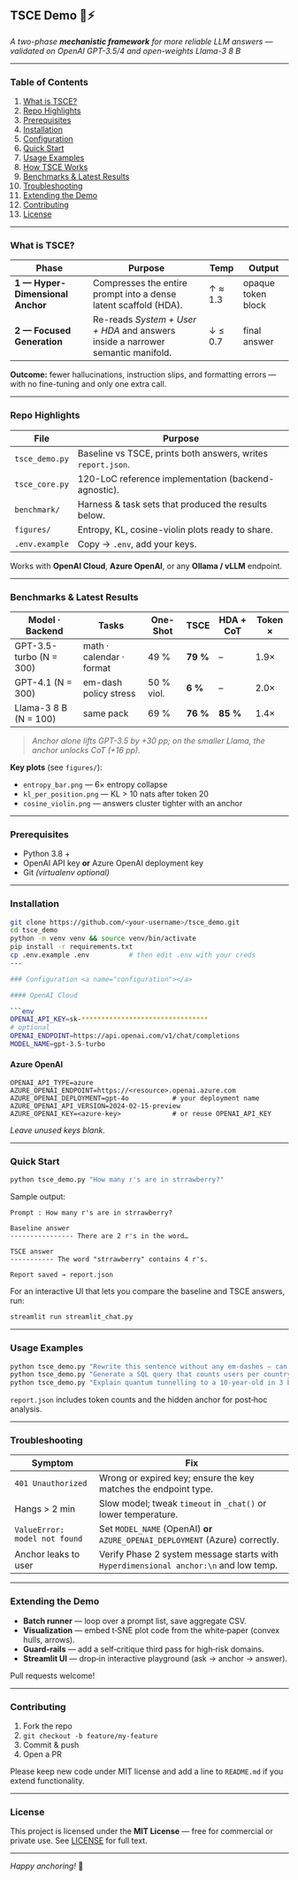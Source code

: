 ## TSCE Demo 🧠⚡
*A two-phase **mechanistic framework** for more reliable LLM answers — validated on OpenAI GPT-3.5/4 and open-weights Llama-3 8 B*

---

### Table of Contents
1. [What is TSCE?](#what-is-tsce)
2. [Repo Highlights](#repo-highlights)
3. [Prerequisites](#prerequisites)
4. [Installation](#installation)
5. [Configuration](#configuration)
6. [Quick Start](#quick-start)
7. [Usage Examples](#usage-examples)
8. [How TSCE Works](#how-tsce-works)
9. [Benchmarks & Latest Results](#benchmarks--latest-results)
10. [Troubleshooting](#troubleshooting)
11. [Extending the Demo](#extending-the-demo)
12. [Contributing](#contributing)
13. [License](#license)

---

### What is TSCE? <a name="what-is-tsce"></a>

| Phase | Purpose | Temp | Output |
|-------|---------|------|--------|
| **1 — Hyper-Dimensional Anchor** | Compresses the entire prompt into a dense latent scaffold (HDA). | ↑ ≈ 1.3 | opaque token block |
| **2 — Focused Generation** | Re-reads *System + User + HDA* and answers inside a narrower semantic manifold. | ↓ ≤ 0.7 | final answer |

**Outcome:** fewer hallucinations, instruction slips, and formatting errors — with no fine-tuning and only one extra call.

---

### Repo Highlights <a name="repo-highlights"></a>

| File | Purpose |
|------|---------|
| `tsce_demo.py` | Baseline vs TSCE, prints both answers, writes `report.json`. |
| `tsce_core.py` | 120-LoC reference implementation (backend-agnostic). |
| `benchmark/` | Harness & task sets that produced the results below. |
| `figures/` | Entropy, KL, cosine-violin plots ready to share. |
| `.env.example` | Copy → `.env`, add your keys. |

Works with **OpenAI Cloud**, **Azure OpenAI**, or any **Ollama / vLLM** endpoint.

---

### Benchmarks & Latest Results <a name="benchmarks--latest-results"></a>

| Model · Backend | Tasks | One-Shot | **TSCE** | **HDA + CoT** | Token × |
|-----------------|-------|----------|----------|---------------|---------|
| GPT-3.5-turbo (N = 300) | math · calendar · format | 49 % | **79 %** | – | 1.9× |
| GPT-4.1 (N = 300) | em-dash policy stress | 50 % viol. | **6 %** | – | 2.0× |
| Llama-3 8 B (N = 100) | same pack | 69 % | **76 %** | **85 %** | 1.4× |

> *Anchor alone lifts GPT-3.5 by +30 pp; on the smaller Llama, the anchor unlocks CoT (+16 pp).*

**Key plots** (see `figures/`):  
* `entropy_bar.png` — 6× entropy collapse  
* `kl_per_position.png` — KL > 10 nats after token 20  
* `cosine_violin.png` — answers cluster tighter with an anchor

---

### Prerequisites <a name="prerequisites"></a>

* Python 3.8 +
* OpenAI API key **or** Azure OpenAI deployment key
* Git *(virtualenv optional)*

---

### Installation <a name="installation"></a>

```bash
git clone https://github.com/<your-username>/tsce_demo.git
cd tsce_demo
python -m venv venv && source venv/bin/activate
pip install -r requirements.txt
cp .env.example .env          # then edit .env with your creds
---

### Configuration <a name="configuration"></a>

#### OpenAI Cloud

```env
OPENAI_API_KEY=sk-********************************
# optional
OPENAI_ENDPOINT=https://api.openai.com/v1/chat/completions
MODEL_NAME=gpt-3.5-turbo
```

#### Azure OpenAI

```env
OPENAI_API_TYPE=azure
AZURE_OPENAI_ENDPOINT=https://<resource>.openai.azure.com
AZURE_OPENAI_DEPLOYMENT=gpt-4o           # your deployment name
AZURE_OPENAI_API_VERSION=2024-02-15-preview
AZURE_OPENAI_KEY=<azure-key>             # or reuse OPENAI_API_KEY
```

*Leave unused keys blank.*

---

### Quick Start <a name="quick-start"></a>

```bash
python tsce_demo.py "How many r's are in strrawberry?"
```

Sample output:

```
Prompt : How many r's are in strrawberry?

Baseline answer
---------------- There are 2 r's in the word…

TSCE answer
----------- The word "strrawberry" contains 4 r's.

Report saved → report.json
```

For an interactive UI that lets you compare the baseline and TSCE answers, run:

```bash
streamlit run streamlit_chat.py
```

---

### Usage Examples <a name="usage-examples"></a>

```bash
python tsce_demo.py "Rewrite this sentence without any em-dashes — can you?"
python tsce_demo.py "Generate a SQL query that counts users per country."
python tsce_demo.py "Explain quantum tunnelling to a 10‑year‑old in 3 bullet points."
```

`report.json` includes token counts and the hidden anchor for post‑hoc analysis.

---

### Troubleshooting <a name="troubleshooting"></a>

| Symptom | Fix |
|---------|-----|
| `401 Unauthorized` | Wrong or expired key; ensure the key matches the endpoint type. |
| Hangs > 2 min | Slow model; tweak `timeout` in `_chat()` or lower temperature. |
| `ValueError: model not found` | Set `MODEL_NAME` (OpenAI) **or** `AZURE_OPENAI_DEPLOYMENT` (Azure) correctly. |
| Anchor leaks to user | Verify Phase 2 system message starts with `Hyperdimensional anchor:\n` and low temp. |

---

### Extending the Demo <a name="extending-the-demo"></a>

* **Batch runner** — loop over a prompt list, save aggregate CSV.  
* **Visualization** — embed t‑SNE plot code from the white‑paper (convex hulls, arrows).  
* **Guard‑rails** — add a self‑critique third pass for high‑risk domains.  
* **Streamlit UI** — drop‑in interactive playground (ask → anchor → answer).  

Pull requests welcome!

---

### Contributing <a name="contributing"></a>

1. Fork the repo  
2. `git checkout -b feature/my-feature`  
3. Commit & push  
4. Open a PR

Please keep new code under MIT license and add a line to `README.md` if you extend functionality.

---

### License <a name="license"></a>

This project is licensed under the **MIT License** — free for commercial or private use.  See [LICENSE](./LICENSE) for full text.

---

*Happy anchoring!* 🚀
